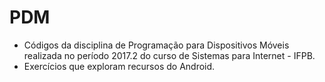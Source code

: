 # PDM
* Códigos da disciplina de Programação para Dispositivos Móveis realizada no período 2017.2 do curso de Sistemas para Internet - IFPB.
* Exercícios que exploram recursos do Android.

